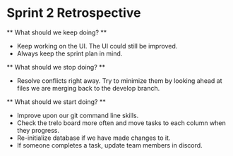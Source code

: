 # Sprint 2 Retrospective

** What should we keep doing? **
- Keep working on the UI. The UI could still be improved. 
- Always keep the sprint plan in mind.
 

** What should we stop doing? **
- Resolve conflicts right away. Try to minimize them by looking ahead at files we are merging back to the develop branch. 

** What should we start doing? **
- Improve upon our git command line skills. 
- Check the trelo board more often and move tasks to each column when they progress. 
- Re-initialize database if we have made changes to it. 
- If someone completes a task, update team members in discord.  
